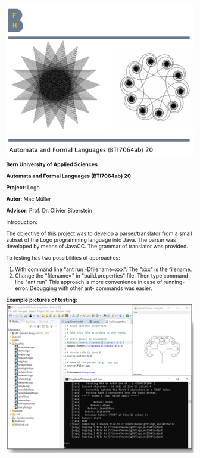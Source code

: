 ![Intro](doc/canvas.png)

**Bern University of Applied Sciences**

**Automata and Formal Languages (BTI7064ab) 20**

**Project**: Logo

**Autor**: 	Mac Müller

**Advisor**: Prof. Dr. Olivier Biberstein

Introduction:

The objective of this project was to develop a parser/translator from a small subset of the Logo
programming language into Java. The parser was developed by means of JavaCC. The grammar of
translator was provided.

To testing has two possibilities of approaches:
1. With command line “ant run -Dfilename=xxx”. The "xxx" is the filename.
2. Change the "filename=" in "build.properties" file. Then type command line "ant run"
   This approach is more convenience in case of running-error. Debugging with other ant-
   commands was easier.

**Example pictures of testing:**
![ex](doc/example.png)